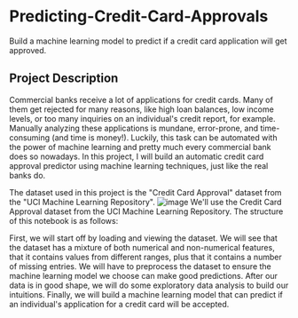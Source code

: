 # Predicting-Credit-Card-Approvals
Build a machine learning model to predict if a credit card application will get approved.

## Project Description
Commercial banks receive a lot of applications for credit cards. Many of them get rejected for many reasons, like high loan balances, low income levels, or too many inquiries on an individual's credit report, for example. Manually analyzing these applications is mundane, error-prone, and time-consuming (and time is money!). Luckily, this task can be automated with the power of machine learning and pretty much every commercial bank does so nowadays. In this project, I will build an automatic credit card approval predictor using machine learning techniques, just like the real banks do.

The dataset used in this project is the "Credit Card Approval" dataset from the "UCI Machine Learning Repository".
![image](https://user-images.githubusercontent.com/90105797/151461077-af7845e6-b404-4318-8852-d92c6a411691.png)
We'll use the Credit Card Approval dataset from the UCI Machine Learning Repository. The structure of this notebook is as follows:

First, we will start off by loading and viewing the dataset.
We will see that the dataset has a mixture of both numerical and non-numerical features, that it contains values from different ranges, plus that it contains a number of missing entries.
We will have to preprocess the dataset to ensure the machine learning model we choose can make good predictions.
After our data is in good shape, we will do some exploratory data analysis to build our intuitions.
Finally, we will build a machine learning model that can predict if an individual's application for a credit card will be accepted.
